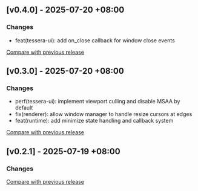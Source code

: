## [v0.4.0] - 2025-07-20 +08:00

### Changes
- feat(tessera-ui): add on_close callback for window close events

[Compare with previous release](https://github.com/shadow3aaa/tessera/compare/tessera-ui-v0.3.0...tessera-ui-v0.4.0)

## [v0.3.0] - 2025-07-20 +08:00

### Changes
- perf(tessera-ui): implement viewport culling and disable MSAA by default
- fix(renderer): allow window manager to handle resize cursors at edges
- feat(runtime): add minimize state handling and callback system

[Compare with previous release](https://github.com/shadow3aaa/tessera/compare/tessera-ui-v0.2.1...tessera-ui-v0.3.0)

## [v0.2.1] - 2025-07-19 +08:00

### Changes

[Compare with previous release](https://github.com/shadow3aaa/tessera/compare/tessera-ui-v0.2.0...tessera-ui-v0.2.1)

